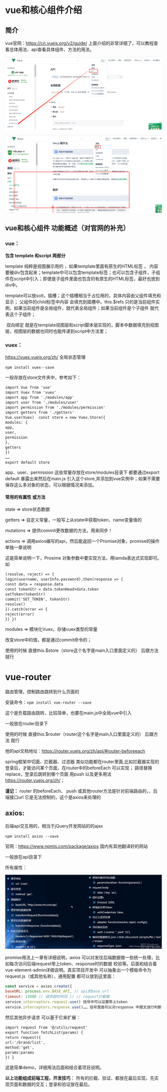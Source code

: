 # vue和核心组件介绍

## 简介

vue官网：<https://cn.vuejs.org/v2/guide/> 上面介绍的非常详细了，可以教程查看总体用法、api查看具体组件、方法的用法。

![img](images/clipboard.png)

![img](images/clipboard-1589703741226.png)

## vue和核心组件  功能概述（对官网的补充）

### vue：

**包含 template 和script 两部分**

  template 纯粹是视图展示用的 ，如果template里面有原生的HTML标签 ，  内容要被div包含起来；template中可以包含template标签；也可以包含子组件，子组件在script中引入；即便是子组件里面也包含的有原生的HTML标签，最好也放到div中。

​     template可以放solt，插槽；这个插槽相当于占位用的，具体内容由父组件填充和显示；  父组件的child标签中内容 会填充到插槽中。this.$refs  只的是当前组件实例，如果当前组件是全局组件，就代表全局组件；如果当前组件是个子组件  就代表这个子组件；

​	双向绑定 就是在template视图层和script脚本层实现的，脚本中数据填充到视图层，视图层的数据也同时也能传递到script中方法里；

### vuex：

<https://vuex.vuejs.org/zh/>   全局状态管理  

`npm install vuex--save`

一般存放在store文件夹中，参考如下：

```
import Vue from 'vue'
import Vuex from 'vuex'
import app from './modules/app'
import user from './modules/user'
import permission from './modules/permission'
import getters from './getters'
Vue.use(Vuex)  const store = new Vuex.Store({
modules: {
app,
user,
permission
},
getters
})
……
export default store 
```

app、user、permission 这些常量存放在store/modules目录下 都要通过export  default  暴露出来然后在main.js  引入这个store,并添加到vue实例中；如果不需要保存这么多对象的状态，可以根据情况来添加。

#### 常用的有属性 或方法

state => store状态数据

 getters => 自定义常量，一般写上从state中获取token、name变量值的

mutations => 提供commit更改数据的方法，用来同步！  

actions => 调用axios编写的api，然后能返回一个Promise对象，promise的操作单独一章说明        

这是简单说明一下，Prosime 对象参数中要实现方法，用lamda表达式实现即可。如

```
(resolve, reject) => {
login(username, userInfo.password).then(response => {
const data = response.data
const tokenStr = data.tokenHead+data.token
setToken(tokenStr)
commit('SET_TOKEN', tokenStr)
resolve()   
}).catch(error => {
reject(error)
}) }) 
```

modules => 模块化Vuex，存储vuex类型的常量 

改变store中的值，都是通过commit命令的；

使用的时候 直接this.$store（store这个名字是main入口里面定义的） 后跟方法 就行



# vue-router

 路由管理，控制路由跳转到什么页面的

安装命令：`npm install vue-router --save`

这个是负载路由跳转，比较简单，也要在main.js中全局vue中引入

一般放在router目录下

使用的时候 直接this.$router（router这个名字是main入口里面定义的） 后跟方法 就行

他的api文档地址：<https://router.vuejs.org/zh/api/#router-beforeeach>

 spring框架中切面、拦截器、过滤器 类似功能都在router里面,比如拦截器实现的 登录后，才能访问某个页面，在router中的beforeEach 可以实现； 路径替换replace，登录后跳转到哪个页面 用push 以及更多用法<https://router.vuejs.org/zh/>； 

**谨记：** router 的beforeEach、 push 或其他router方法是针对前端路由的，、后端接口url  它是无法控制的，这个是axios来处理的

## axios:

 后端api交互用的，相当于jQuery开发网站的的ajax

`npm install axios --save`

官网：<https://www.npmjs.com/package/axios>   国内有其他翻译好的网站

一般放在api目录下

所有属性：

![img](images/clipboard-1589704246649.png)

promise用法上一章有详细说明，axios 可以对发往后端数据做一些统一处理，比如每次访问后端request带上token、response时的数据 校验等。后面和结合着vue-element-admin详细说明。真实项目开发中 可以抽象出一个模板命令为request.js（或其他名称），通用配置 都可以放到这里面：



```JavaScript
const service = axios.create({
baseURL: process.env.BASE_API, // api的base_url
timeout: 15000 // 请求超时时间 }) // request拦截器
service.interceptors.request.use() 括号中可以设置带上token
service.interceptors.response.use()…… 括号里面可以对response 中报文进行判断
```



然后其他异步请求 可以基于它来扩展：

```
import request from '@/utils/request'
export function fetchList(params) {
return request({
url:'/brand/list',
method:'get',
params:params
}) }  
```

这是简单demo，详细用法后面和结合着项目说明。



**以上功能组成前端工程，开发技巧**：  所有的拦截、验证、都放在最后实现，先实现页面和数据的交互；登录和验证放在最后。

